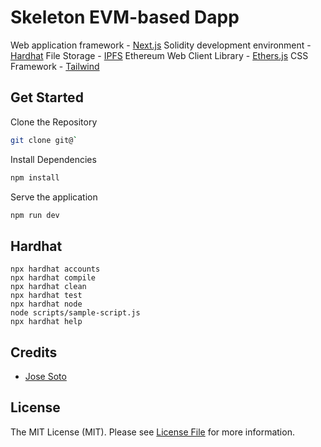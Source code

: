# Skeleton EVM-based Dapp

Web application framework - [Next.js](https://github.com/vercel/next.js)
Solidity development environment - [Hardhat](https://github.com/NomicFoundation/hardhat)
File Storage - [IPFS](https://ipfs.io/)
Ethereum Web Client Library - [Ethers.js](https://github.com/ethers-io/ethers.js/)
CSS Framework - [Tailwind](https://tailwindcss.com/)

## Get Started
Clone the Repository

```bash
git clone git@`
```

Install Dependencies

```bash
npm install
```

Serve the application

```bash
npm run dev
```


## Hardhat

```shell
npx hardhat accounts
npx hardhat compile
npx hardhat clean
npx hardhat test
npx hardhat node
node scripts/sample-script.js
npx hardhat help
```

## Credits

- [Jose Soto](https://github.com/josecanhelp)

## License

The MIT License (MIT). Please see [License File](LICENSE.md) for more information.
